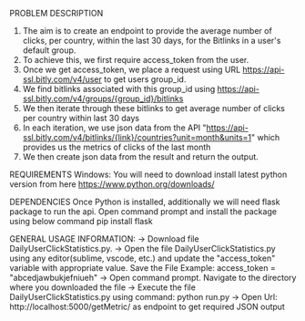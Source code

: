 PROBLEM DESCRIPTION
1. The aim is to create an endpoint to provide the average number of clicks, per country, within the last 30 days, for the Bitlinks in a user's default group.
2. To achieve this, we first require access_token from the user.
3. Once we get access_token, we place a request using URL https://api-ssl.bitly.com/v4/user to get users group_id.
4. We find bitlinks associated with this group_id using https://api-ssl.bitly.com/v4/groups/{group_id}/bitlinks
5. We then iterate through these bitlinks to get average number of clicks per country within last 30 days
6. In each iteration, we use json data from the API "https://api-ssl.bitly.com/v4/bitlinks/{link}/countries?unit=month&units=1" which provides us the metrics of clicks of the last month
7. We then create json data from the result and return the output.

REQUIREMENTS
Windows: You will need to download install latest python version from here https://www.python.org/downloads/

DEPENDENCIES
Once Python is installed, additionally we will need flask package to run the api. Open command prompt and install the package using below command
	pip install flask

GENERAL USAGE INFORMATION:
-> Download file DailyUserClickStatistics.py.
-> Open the file DailyUserClickStatistics.py using any editor(sublime, vscode, etc.) and update the "access_token" variable with appropriate value. Save the File
	Example: access_token = "abcedjawbukjefniueh"
-> Open command prompt. Navigate to the directory where you downloaded the file
-> Execute the file DailyUserClickStatistics.py using command: 
	python run.py
-> Open Url: http://localhost:5000/getMetric/ as endpoint to get required JSON output



